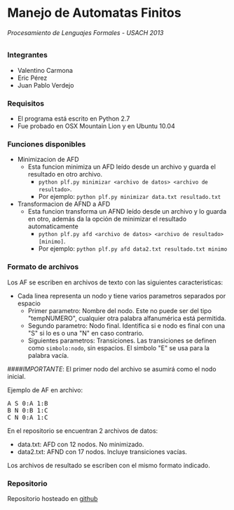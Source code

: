 # Manejo de Automatas Finitos
###### Procesamiento de Lenguajes Formales - USACH 2013

### Integrantes
* Valentino Carmona
* Eric Pérez
* Juan Pablo Verdejo

### Requisitos
* El programa está escrito en Python 2.7
* Fue probado en OSX Mountain Lion y en Ubuntu 10.04

### Funciones disponibles
* Minimizacion de AFD
  * Esta funcion minimiza un AFD leído desde un archivo y guarda el resultado en otro archivo. 
    * ```python plf.py minimizar <archivo de datos> <archivo de resultado>```.
    * Por ejemplo: ```python plf.py minimizar data.txt resultado.txt```
* Transformacion de AFND a AFD
  * Esta funcion transforma un AFND leído desde un archivo y lo guarda en otro, además da la opción de minimizar el resultado automaticamente
    * ```python plf.py afd <archivo de datos> <archivo de resultado> [minimo]```.
    * Por ejemplo: ```python plf.py afd data2.txt resultado.txt minimo```
    
### Formato de archivos
Los AF se escriben en archivos de texto con las siguientes caracteristicas:
* Cada linea representa un nodo y tiene varios parametros separados por espacio
  * Primer parametro: Nombre del nodo. Este no puede ser del tipo "tempNUMERO", cualquier otra palabra alfanumérica está permitida.
  * Segundo parametro: Nodo final. Identifica si e nodo es final con una "S" si lo es o una "N" en caso contrario.
  * Siguientes parametros: Transiciones. Las transiciones se definen como ```simbolo:nodo```, sin espacios. El simbolo "E" se usa para la palabra vacía.

####_*IMPORTANTE*_: El primer nodo del archivo se asumirá como el nodo inicial.

Ejemplo de AF en archivo:
<pre>A S 0:A 1:B
B N 0:B 1:C
C N 0:A 1:C</pre>

En el repositorio se encuentran 2 archivos de datos:
* data.txt: AFD con 12 nodos. No minimizado.
* data2.txt: AFND con 17 nodos. Incluye transiciones vacías.

Los archivos de resultado se escriben con el mismo formato indicado.

### Repositorio
Repositorio hosteado en [github](https://github.com/jpverdejo/plf)
